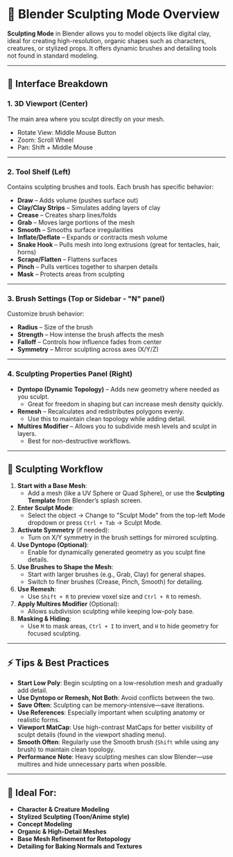 # 🎨 Blender Sculpting Mode Overview

**Sculpting Mode** in Blender allows you to model objects like digital clay, ideal for creating high-resolution, organic shapes such as characters, creatures, or stylized props. It offers dynamic brushes and detailing tools not found in standard modeling.

---

## 🧭 Interface Breakdown

### 1. **3D Viewport (Center)**
The main area where you sculpt directly on your mesh.
- Rotate View: Middle Mouse Button  
- Zoom: Scroll Wheel  
- Pan: Shift + Middle Mouse

---

### 2. **Tool Shelf (Left)**
Contains sculpting brushes and tools.
Each brush has specific behavior:
- **Draw** – Adds volume (pushes surface out)
- **Clay/Clay Strips** – Simulates adding layers of clay
- **Crease** – Creates sharp lines/folds
- **Grab** – Moves large portions of the mesh
- **Smooth** – Smooths surface irregularities
- **Inflate/Deflate** – Expands or contracts mesh volume
- **Snake Hook** – Pulls mesh into long extrusions (great for tentacles, hair, horns)
- **Scrape/Flatten** – Flattens surfaces
- **Pinch** – Pulls vertices together to sharpen details
- **Mask** – Protects areas from sculpting

---

### 3. **Brush Settings (Top or Sidebar - "N" panel)**
Customize brush behavior:
- **Radius** – Size of the brush
- **Strength** – How intense the brush affects the mesh
- **Falloff** – Controls how influence fades from center
- **Symmetry** – Mirror sculpting across axes (X/Y/Z)

---

### 4. **Sculpting Properties Panel (Right)**
- **Dyntopo (Dynamic Topology)** – Adds new geometry where needed as you sculpt.  
  - Great for freedom in shaping but can increase mesh density quickly.
- **Remesh** – Recalculates and redistributes polygons evenly.  
  - Use this to maintain clean topology while adding detail.
- **Multires Modifier** – Allows you to subdivide mesh levels and sculpt in layers.  
  - Best for non-destructive workflows.

---

## 🔄 Sculpting Workflow

1. **Start with a Base Mesh**:  
   - Add a mesh (like a UV Sphere or Quad Sphere), or use the **Sculpting Template** from Blender’s splash screen.
2. **Enter Sculpt Mode**:  
   - Select the object → Change to "Sculpt Mode" from the top-left Mode dropdown or press `Ctrl + Tab` → Sculpt Mode.
3. **Activate Symmetry** (if needed):  
   - Turn on X/Y symmetry in the brush settings for mirrored sculpting.
4. **Use Dyntopo (Optional)**:  
   - Enable for dynamically generated geometry as you sculpt fine details.
5. **Use Brushes to Shape the Mesh**:  
   - Start with larger brushes (e.g., Grab, Clay) for general shapes.
   - Switch to finer brushes (Crease, Pinch, Smooth) for detailing.
6. **Use Remesh**:  
   - Use `Shift + R` to preview voxel size and `Ctrl + R` to remesh.
7. **Apply Multires Modifier** (Optional):  
   - Allows subdivision sculpting while keeping low-poly base.
8. **Masking & Hiding**:  
   - Use `M` to mask areas, `Ctrl + I` to invert, and `H` to hide geometry for focused sculpting.

---

## ⚡ Tips & Best Practices

- **Start Low Poly**: Begin sculpting on a low-resolution mesh and gradually add detail.
- **Use Dyntopo or Remesh, Not Both**: Avoid conflicts between the two.
- **Save Often**: Sculpting can be memory-intensive—save iterations.
- **Use References**: Especially important when sculpting anatomy or realistic forms.
- **Viewport MatCap**: Use high-contrast MatCaps for better visibility of sculpt details (found in the viewport shading menu).
- **Smooth Often**: Regularly use the Smooth brush (`Shift` while using any brush) to maintain clean topology.
- **Performance Note**: Heavy sculpting meshes can slow Blender—use multires and hide unnecessary parts when possible.

---

## 🧰 Ideal For:

- **Character & Creature Modeling**  
- **Stylized Sculpting (Toon/Anime style)**  
- **Concept Modeling**  
- **Organic & High-Detail Meshes**  
- **Base Mesh Refinement for Retopology**  
- **Detailing for Baking Normals and Textures**

